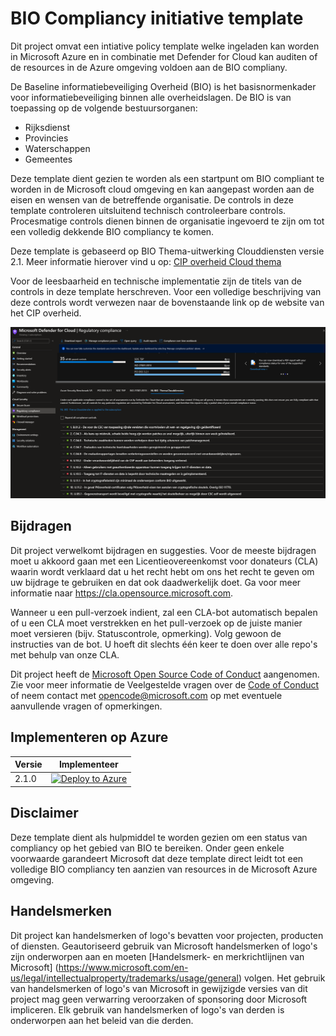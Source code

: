 # BIO Compliancy initiative template

Dit project omvat een intiative policy template welke ingeladen kan worden in Microsoft Azure en in combinatie met Defender for Cloud kan auditen of de resources in de Azure omgeving voldoen aan de BIO compliany.

De Baseline informatiebeveiliging Overheid (BIO) is het basisnormenkader voor informatiebeveiliging binnen alle overheidslagen.
De BIO is van toepassing op de volgende bestuursorganen:
- Rijksdienst
- Provincies
- Waterschappen
- Gemeentes

Deze template dient gezien te worden als een startpunt om BIO compliant te worden in de Microsoft cloud omgeving en kan aangepast worden aan de eisen en wensen van de betreffende organisatie.
De controls in deze template controleren uitsluitend technisch controleerbare controls. Procesmatige controls dienen binnen de organisatie ingevoerd te zijn om tot een volledig dekkende BIO compliancy te komen.

Deze template is gebaseerd op BIO Thema-uitwerking Clouddiensten versie 2.1.
Meer informatie hierover vind u op: [CIP overheid Cloud thema](https://cip-overheid.nl/productcategorie%C3%ABn-en-worshops/producten/bio-en-thema-uitwerkingen/#Clouddiensten/) 

Voor de leesbaarheid en technische implementatie zijn de titels van de controls in deze template herschreven. Voor een volledige beschrijving van deze controls wordt verwezen naar de bovenstaande link op de website van het CIP overheid.

![alt text](https://github.com/Azure/Bio-Compliancy/blob/main/media/BIO-compliancy-example.png?raw=true "BIO compliancy example")

## Bijdragen

Dit project verwelkomt bijdragen en suggesties. Voor de meeste bijdragen moet u akkoord gaan met 
een Licentieovereenkomst voor donateurs (CLA) waarin wordt verklaard dat u het recht hebt om ons het 
recht te geven om uw bijdrage te gebruiken en dat ook daadwerkelijk doet. Ga voor meer informatie 
naar https://cla.opensource.microsoft.com.

Wanneer u een pull-verzoek indient, zal een CLA-bot automatisch bepalen of u een CLA moet verstrekken 
en het pull-verzoek op de juiste manier moet versieren (bijv. Statuscontrole, opmerking). Volg gewoon 
de instructies van de bot. U hoeft dit slechts één keer te doen over alle repo's met behulp van onze CLA.

Dit project heeft de [Microsoft Open Source Code of Conduct](https://opensource.microsoft.com/codeofconduct/) aangenomen. Zie voor meer informatie de Veelgestelde 
vragen over de [Code of Conduct](https://opensource.microsoft.com/codeofconduct/faq/) of neem contact met [opencode@microsoft.com](mailto:opencode@microsoft.com) op met eventuele aanvullende vragen of opmerkingen.

## Implementeren op Azure

| Versie | Implementeer |
|---|---|
| 2.1.0 | [![Deploy to Azure](https://aka.ms/deploytoazurebutton)](https://portal.azure.com/#create/Microsoft.Template/uri/https%3A%2F%2Fraw.githubusercontent.com%2FAzure%2FBio-Compliancy%2Fmain%2FARM%2FBIO-azuredeploy.json) |

## Disclaimer

Deze template dient als hulpmiddel te worden gezien om een status van compliancy op het gebied van BIO te bereiken. Onder geen enkele voorwaarde garandeert Microsoft dat deze template direct leidt tot een volledige BIO compliancy ten aanzien van resources in de Microsoft Azure omgeving.

## Handelsmerken

Dit project kan handelsmerken of logo's bevatten voor projecten, producten of diensten. Geautoriseerd gebruik van Microsoft 
handelsmerken of logo's zijn onderworpen aan en moeten [Handelsmerk- en merkrichtlijnen van Microsoft] (https://www.microsoft.com/en-us/legal/intellectualproperty/trademarks/usage/general) volgen.
Het gebruik van handelsmerken of logo's van Microsoft in gewijzigde versies van dit project mag geen verwarring veroorzaken of sponsoring door Microsoft impliceren.
Elk gebruik van handelsmerken of logo's van derden is onderworpen aan het beleid van die derden.
